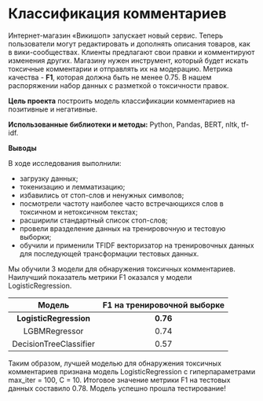 # Классификация комментариев

Интернет-магазин «Викишоп» запускает новый сервис. Теперь пользователи могут редактировать и дополнять описания товаров, как в вики-сообществах. Клиенты предлагают свои правки и комментируют изменения других. Магазину нужен инструмент, который будет искать токсичные комментарии и отправлять их на модерацию. 
Метрика качества - **F1**, которая должна быть не менее 0.75. В нашем распоряжении набор данных с разметкой о токсичности правок.

**Цель проекта** построить модель классификации комментариев на позитивные и негативные. 

**Использованные библиотеки и методы:** Python, Pandas, BERT, nltk, tf-idf.

**Выводы**

В ходе исследования выполнили:
- загрузку данных;
- токенизацию и лемматизацию;
- избавились от стоп-слов и ненужных символов;
- посмотрели частоту наиболее часто встречающихся слов в токсичном и нетоксичном текстах;
- расширили стандартный список стоп-слов; 
- провели вразделение данных на тренировочную и тестовую выборки;
- обучили и применили TFIDF векторизатор на тренировочных данных для последующей трансформации тестовых данных. 

Мы обучили 3 модели для обнаружения токсичных комментариев. Наилучший показатель метрики F1 оказался у модели LogisticRegression. 

| Модель                | F1 на тренировочной выборке|
| :---:                 |    :----:                  |
| **LogisticRegression**| **0.76**                   |
| LGBMRegressor         | 0.74                       |
| DecisionTreeClassifier| 0.57                       |                      |


Таким образом, лучшей моделью для обнаружения токсичных комментариев признана модель LogisticRegression c гиперпараметрами max_iter = 100, C = 10. Итоговое значение метрики F1 на тестовых данных составило 0.78. Модель успешно прошла тестирование!